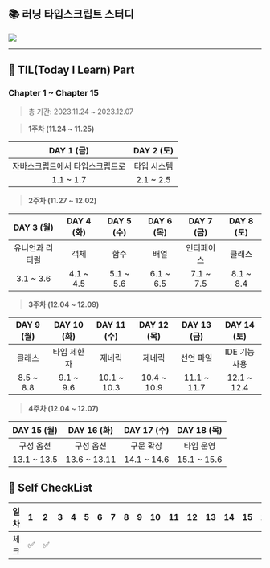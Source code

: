 ## 📚 러닝 타입스크립트 스터디

![](https://velog.velcdn.com/images/ninto_2/post/6d65e289-7557-46f4-88c2-b8e4c13eed4f/image.png)

---

## 📕 TIL(Today I Learn) Part

### Chapter 1 ~ Chapter 15

> 총 기간: 2023.11.24 ~ 2023.12.07

> **1주차 (11.24 ~ 11.25)**

|                                                DAY 1 (금)                                                |                            DAY 2 (토)                            |
| :------------------------------------------------------------------------------------------------------: | :--------------------------------------------------------------: |
| [자바스크립트에서 타입스크립트로](./docs/1_개념_1장~4장/1장_자바스크립트에서%20타입스크립트로/한수지.md) | [타입 시스템](./docs/1_개념_1장~4장/2장_타입%20시스템/한수지.md) |
|                                                1.1 ~ 1.7                                                 |                            2.1 ~ 2.5                             |

> **2주차 (11.27 ~ 12.02)**

|   DAY 3 (월)    | DAY 4 (화) | DAY 5 (수) | DAY 6 (목) | DAY 7 (금) | DAY 8 (토) |
| :-------------: | :--------: | :--------: | :--------: | :--------: | :--------: |
| 유니언과 리터럴 |    객체    |    함수    |    배열    | 인터페이스 |   클래스   |
|    3.1 ~ 3.6    | 4.1 ~ 4.5  | 5.1 ~ 5.6  | 6.1 ~ 6.5  | 7.1 ~ 7.5  | 8.1 ~ 8.4  |

> **3주차 (12.04 ~ 12.09)**

| DAY 9 (월) | DAY 10 (화) | DAY 11 (수) | DAY 12 (목) | DAY 13 (금) |  DAY 14 (토)  |
| :--------: | :---------: | :---------: | :---------: | :---------: | :-----------: |
|   클래스   | 타입 제한자 |   제네릭    |   제네릭    |  선언 파일  | IDE 기능 사용 |
| 8.5 ~ 8.8  |  9.1 ~ 9.6  | 10.1 ~ 10.3 | 10.4 ~ 10.9 | 11.1 ~ 11.7 |  12.1 ~ 12.4  |

> **4주차 (12.04 ~ 12.07)**

| DAY 15 (월) | DAY 16 (화)  | DAY 17 (수) | DAY 18 (목) |
| :---------: | :----------: | :---------: | :---------: |
|  구성 옵션  |  구성 옵션   |  구문 확장  |  타입 운영  |
| 13.1 ~ 13.5 | 13.6 ~ 13.11 | 14.1 ~ 14.6 | 15.1 ~ 15.6 |

## 📌 Self CheckList

| 일차 | 1   | 2   | 3   | 4   | 5   | 6   | 7   | 8   | 9   | 10  | 11  | 12  | 13  | 14  | 15  | 16  | 17  | 18  |
| :--- | :-- | :-- | :-- | :-- | :-- | :-- | :-- | :-- | :-- | :-- | :-- | :-- | :-- | :-- | :-- | :-- | :-- | --- |
| 체크 | ✅  | ✅  |     |     |     |     |     |     |     |     |     |     |     |     |     |     |     |     |
